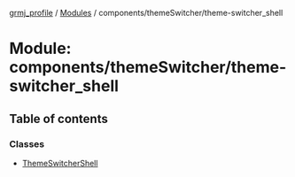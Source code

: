 [grmj_profile](../README.md) / [Modules](../modules.md) / components/themeSwitcher/theme-switcher\_shell

# Module: components/themeSwitcher/theme-switcher\_shell

## Table of contents

### Classes

- [ThemeSwitcherShell](../classes/components_themeSwitcher_theme_switcher_shell.ThemeSwitcherShell.md)
